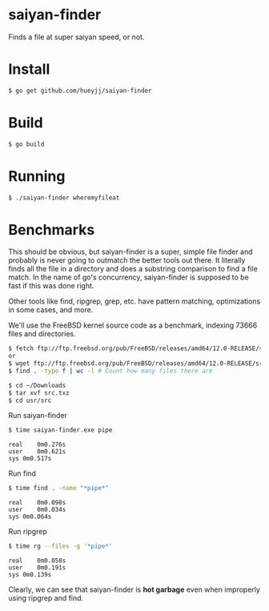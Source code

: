 # saiyan-finder
Finds a file at super saiyan speed, or not.

# Install
```bash
$ go get github.com/hueyjj/saiyan-finder
```

# Build
```bash
$ go build
```

# Running
```bash
$ ./saiyan-finder wheremyfileat
```

# Benchmarks
This should be obvious, but saiyan-finder is a super, simple file finder and probably is never going to outmatch the better tools out there. It literally finds all the file in a directory and does a substring comparison to find a file match. In the name of go's concurrency, saiyan-finder is supposed to be fast if this was done right.

Other tools like find, ripgrep, grep, etc. have pattern matching, optimizations in some cases, and more.

We'll use the FreeBSD kernel source code as a benchmark, indexing 73666 files and directories.
```bash
$ fetch ftp://ftp.freebsd.org/pub/FreeBSD/releases/amd64/12.0-RELEASE/src.txz
or
$ wget ftp://ftp.freebsd.org/pub/FreeBSD/releases/amd64/12.0-RELEASE/src.txz
$ find . -type f | wc -l # Count how many files there are
```
```bash
$ cd ~/Downloads
$ tar xvf src.txz
$ cd usr/src
```
Run saiyan-finder
```bash
$ time saiyan-finder.exe pipe
```
```
real	0m0.276s
user	0m0.621s
sys	0m0.517s
```
Run find
```bash
$ time find . -name "*pipe*"
```
```
real	0m0.098s
user	0m0.034s
sys	0m0.064s
```
Run ripgrep
```bash
$ time rg --files -g '*pipe*'
```
```
real	0m0.058s
user	0m0.191s
sys	0m0.139s
```
Clearly, we can see that saiyan-finder is **hot garbage** even when improperly using ripgrep and find.